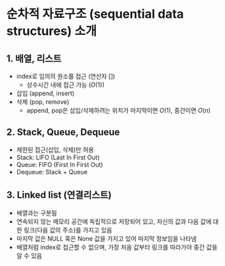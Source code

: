 # 순차적 자료구조 (sequential data structures) 소개

## 1. 배열, 리스트
- index로 임의의 원소를 접근 (연산자 [])
    * 상수시간 내에 접근 가능 ($O(1)$)
- 삽입 (append, insert)
- 삭제 (pop, remove)
    * append, pop은 삽입/삭제하려는 위치가 마지막이면 $O(1)$, 중간이면 $O(n)$

## 2. Stack, Queue, Dequeue
- 제한된 접근(삽입, 삭제)만 허용
- Stack: LIFO (Last In First Out)
- Queue: FIFO (First In First Out)
- Dequeue: Stack + Queue

## 3. Linked list (연결리스트)
- 배열과는 구분됨
- 연속되지 않는 메모리 공간에 독립적으로 저장되어 있고, 자신의 값과 다음 값에 대한 링크(다음 값의 주소)를 가지고 있음
- 마지막 값은 NULL 혹은 None 값을 가지고 있어 마지막 정보임을 나타냄
- 배열처럼 index로 접근할 수 없으며, 가장 처음 값부터 링크를 따라가야 중간 값을 알 수 있음
